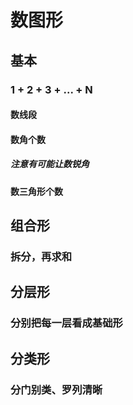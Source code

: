 
# 数图形
## 基本
### 1 + 2 + 3 + ... + N
#### 数线段
#### 数角个数
##### 注意有可能让数锐角
#### 数三角形个数
## 组合形
### 拆分，再求和
## 分层形
### 分别把每一层看成基础形
## 分类形
### 分门别类、罗列清晰